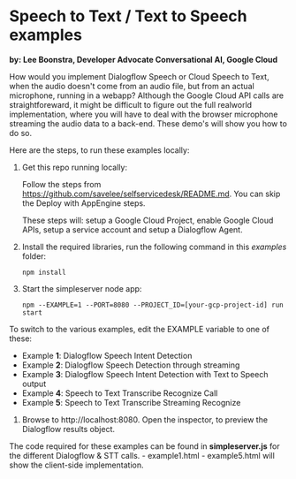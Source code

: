 # Speech to Text / Text to Speech examples

**by: Lee Boonstra, Developer Advocate Conversational AI, Google Cloud**

How would you implement Dialogflow Speech or Cloud Speech to Text,
when the audio doesn't come from an audio file, but from an actual
microphone, running in a webapp? Although the Google Cloud API calls
are straightforeward, it might be difficult to figure out the full
realworld implementation, where you will have to deal with the browser microphone streaming the audio data to a back-end.
These demo's will show you how to do so.

Here are the steps, to run these examples locally:

1. Get this repo running locally:
   
   Follow the steps from https://github.com/savelee/selfservicedesk/README.md. You can skip the Deploy with AppEngine steps.

   These steps will: setup a Google Cloud Project, enable Google Cloud APIs, setup a service account and setup a Dialogflow Agent.

2. Install the required libraries, run the following command in this *examples* folder:

    `npm install`

3. Start the simpleserver node app:

   `npm --EXAMPLE=1 --PORT=8080 --PROJECT_ID=[your-gcp-project-id] run start`

To switch to the various examples, edit the EXAMPLE variable to one of these:

* Example **1**: Dialogflow Speech Intent Detection
* Example **2**: Dialogflow Speech Detection through streaming
* Example **3**: Dialogflow Speech Intent Detection with Text to Speech output
* Example **4**: Speech to Text Transcribe Recognize Call
* Example **5**: Speech to Text Transcribe Streaming Recognize

1. Browse to http://localhost:8080. Open the inspector, to preview the
Dialogflow results object.

The code required for these examples can be found in **simpleserver.js** for the different Dialogflow & STT calls. - example1.html - example5.html will show the client-side implementation.
